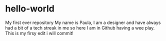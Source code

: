 # hello-world
My first ever repository
My name is Paula, I am a designer and have always had a bit of a tech streak in me so here I am in Github having a wee play. This is my firsy edit i will commit!
